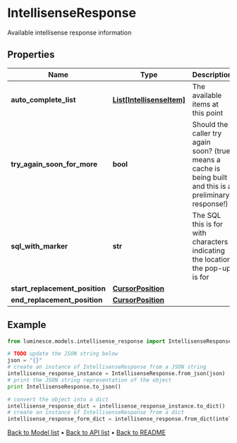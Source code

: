 # IntellisenseResponse

Available intellisense response information

## Properties
Name | Type | Description | Notes
------------ | ------------- | ------------- | -------------
**auto_complete_list** | [**List[IntellisenseItem]**](IntellisenseItem.md) | The available items at this point | 
**try_again_soon_for_more** | **bool** | Should the caller try again soon? (true means a cache is being built and this is a preliminary response!) | 
**sql_with_marker** | **str** | The SQL this is for with characters indicating the location the pop-up is for | 
**start_replacement_position** | [**CursorPosition**](CursorPosition.md) |  | 
**end_replacement_position** | [**CursorPosition**](CursorPosition.md) |  | 

## Example

```python
from luminesce.models.intellisense_response import IntellisenseResponse

# TODO update the JSON string below
json = "{}"
# create an instance of IntellisenseResponse from a JSON string
intellisense_response_instance = IntellisenseResponse.from_json(json)
# print the JSON string representation of the object
print IntellisenseResponse.to_json()

# convert the object into a dict
intellisense_response_dict = intellisense_response_instance.to_dict()
# create an instance of IntellisenseResponse from a dict
intellisense_response_form_dict = intellisense_response.from_dict(intellisense_response_dict)
```
[Back to Model list](../README.md#documentation-for-models) &#8226; [Back to API list](../README.md#documentation-for-api-endpoints) &#8226; [Back to README](../README.md)


